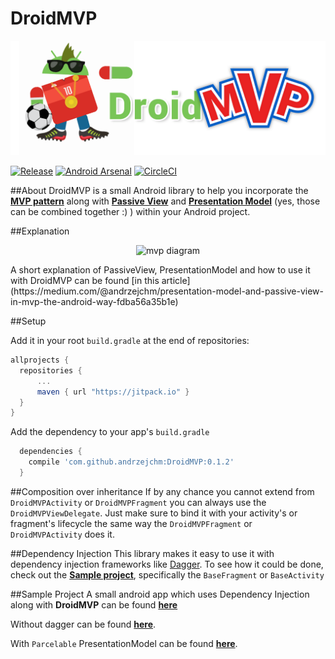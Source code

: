 # DroidMVP

<p align="center">
<img align="cetnter" src="droidMVP.png" alt="mvp diagram" />
</p>

[![Release](https://jitpack.io/v/andrzejchm/DroidMVP.svg)](https://jitpack.io/#andrzejchm/DroidMVP) [![Android Arsenal](https://img.shields.io/badge/Android%20Arsenal-DroidMVP-green.svg?style=true)](https://android-arsenal.com/details/1/3776)
[![CircleCI](https://circleci.com/gh/andrzejchm/DroidMVP/tree/develop.svg?style=svg)](https://circleci.com/gh/andrzejchm/DroidMVP/tree/develop)

##About
DroidMVP is a small Android library to help you incorporate the [**MVP pattern**](http://antonioleiva.com/mvp-android/) along with [**Passive View**](http://martinfowler.com/eaaDev/PassiveScreen.html) and [**Presentation Model**](http://martinfowler.com/eaaDev/PresentationModel.html) (yes, those can be combined together :) ) within your Android project.

##Explanation 
<p align="center">
<img align="cetnter" src="mvp-diagram.png" alt="mvp diagram" />
</p>
A short explanation of PassiveView, PresentationModel and how to use it with DroidMVP can be found [in this article](https://medium.com/@andrzejchm/presentation-model-and-passive-view-in-mvp-the-android-way-fdba56a35b1e)

##Setup

Add it in your root `build.gradle` at the end of repositories:
  ```groovy  
  allprojects {
    repositories {
        ...
        maven { url "https://jitpack.io" }
    }
  }
  ```
  

Add the dependency to your app's `build.gradle`
```groovy  
  dependencies {
    compile 'com.github.andrzejchm:DroidMVP:0.1.2'
  }
```

##Composition over inheritance
If by any chance you cannot extend from `DroidMVPActivity` or `DroidMVPFragment` you can always use the `DroidMVPViewDelegate`. Just make sure to bind it with your activity's or fragment's lifecycle the same way the `DroidMVPFragment` or `DroidMVPActivity` does it.

##Dependency Injection
This library makes it easy to use it with dependency injection frameworks like [Dagger](http://google.github.io/dagger/). To see how it could be done, check out the [**Sample project**](/sample), specifically the `BaseFragment` or `BaseActivity`

##Sample Project
A small android app which uses Dependency Injection along with **DroidMVP** can be found 
[**here**](/sample-dagger)

 Without dagger can be found [**here**](/sample).
 
 With `Parcelable` PresentationModel can be found [**here**](/sample-parcelable).

